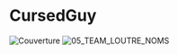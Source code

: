 # CursedGuy
![Couverture](https://user-images.githubusercontent.com/50659671/106452151-ca295100-6487-11eb-99ce-d6526bee9afa.JPG)
![05_TEAM_LOUTRE_NOMS](https://user-images.githubusercontent.com/50659671/106452469-373ce680-6488-11eb-87d6-acdf5708ba1a.jpg)
